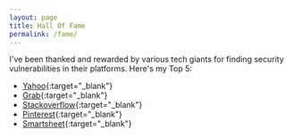 ```yaml
---
layout: page
title: Hall Of Fame
permalink: /fame/
---
```


I've been thanked and rewarded by various tech giants for finding security vulnerabilities in their platforms. Here's my Top 5:

- [Yahoo](https://hackerone.com/yahoo/thanks/2017){:target="_blank"}
- [Grab](https://hackerone.com/grab/thanks/2017){:target="_blank"}
- [Stackoverflow](https://stackexchange.com/about/security){:target="_blank"}
- [Pinterest](https://bugcrowd.com/pinterest/hall-of-fame){:target="_blank"}
- [Smartsheet](https://bugcrowd.com/smartsheet/hall-of-fame){:target="_blank"}

